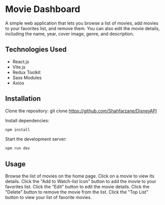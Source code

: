 # Movie Dashboard

A simple web application that lets you browse a list of movies, add movies to your favorites list, and remove them. You can also edit the movie details, including the name, year, cover image, genre, and description.

## Technologies Used

- React.js
- Vite.js
- Redux Toolkit
- Sass Modules
- Axios

## Installation

Clone the repository: git clone https://github.com/Shahfarzane/DisneyAPI

Install dependencies:

```sh
npm install
```

Start the development server:

```sh
npm run dev
```

## Usage

Browse the list of movies on the home page.
Click on a movie to view its details.
Click the "Add to Watch-list Icon" button to add the movie to your favorites list.
Click the "Edit" button to edit the movie details.
Click the "Delete" button to remove the movie from the list.
Click the "Top List" button to view your list of favorite movies.
